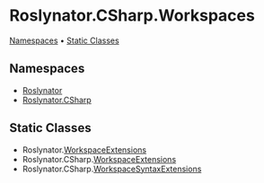 # Roslynator\.CSharp\.Workspaces <a name="_Top"></a>

[Namespaces](#namespaces) &#x2022; [Static Classes](#static-classes)

## Namespaces

* [Roslynator](../../docs/api/Roslynator/README.md#_Top)
* [Roslynator.CSharp](../../docs/api/Roslynator/CSharp/README.md#_Top)

## Static Classes

* Roslynator\.[WorkspaceExtensions](../../docs/api/Roslynator/WorkspaceExtensions/README.md#_Top)
* Roslynator\.CSharp\.[WorkspaceExtensions](../../docs/api/Roslynator/CSharp/WorkspaceExtensions/README.md#_Top)
* Roslynator\.CSharp\.[WorkspaceSyntaxExtensions](../../docs/api/Roslynator/CSharp/WorkspaceSyntaxExtensions/README.md#_Top)
